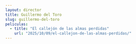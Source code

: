 ```yaml
---
layout: director
title: Guillermo del Toro
slug: guillermo-del-toro
peliculas:
  - title: "El callejón de las almas perdidas"
    url: "2025/10/09/el-callejon-de-las-almas-perdidas/"
---
```

